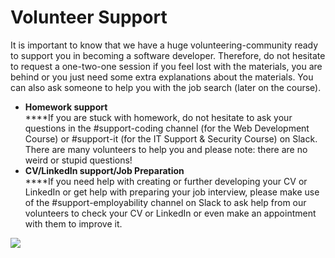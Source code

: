 # Volunteer Support

It is important to know that we have a huge volunteering-community ready to support you in becoming a software developer. Therefore, do not hesitate to request a one-two-one session if you feel lost with the materials, you are behind or you just need some extra explanations about the materials.  You can also ask someone to help you with the job search (later on the course).

* **Homework support**\
  ****If you are stuck with homework, do not hesitate to ask your questions in the #support-coding channel (for the Web Development Course) or #support-it (for the IT Support & Security Course) on Slack. There are many volunteers to help you and please note: there are no weird or stupid questions!&#x20;
* **CV/LinkedIn support/Job Preparation**\
  ****If you need help with creating or further developing your CV or LinkedIn or get help with preparing your job interview, please make use of the #support-employability channel on Slack to ask help from our volunteers to check your CV or LinkedIn or even make an appointment with them to improve it.

![](<../../.gitbook/assets/MigraCode\_3 (1)migracode-bcn (1).jpg>)
